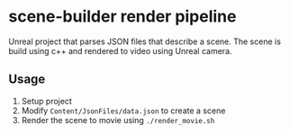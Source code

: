 # scene-builder render pipeline

Unreal project that parses JSON files that describe a scene. The scene is build using c++ and rendered to video using Unreal camera.


## Usage
1. Setup project
2. Modify `Content/JsonFiles/data.json` to create a scene
3. Render the scene to movie using `./render_movie.sh`
